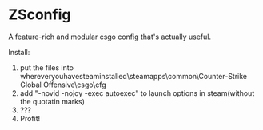# ZSconfig
A feature-rich and modular csgo config that's actually useful.

Install:
1. put the files into whereveryouhavesteaminstalled\steamapps\common\Counter-Strike Global Offensive\csgo\cfg
2. add "-novid -nojoy -exec autoexec" to launch options in steam(without the quotatin marks)
3. ???
4. Profit!

